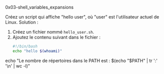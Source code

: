 0x03-shell_variables_expansions

Créez un script qui affiche "hello user", où "user" est l'utilisateur actuel de Linux.
Solution :
1. Créez un fichier nommé `hello_user.sh`.
2. Ajoutez le contenu suivant dans le fichier :
   ```bash
   #!/bin/bash
   echo "hello $(whoami)"

echo "Le nombre de répertoires dans le PATH est : $(echo "$PATH" | tr ':' '\n' | wc -l)"
